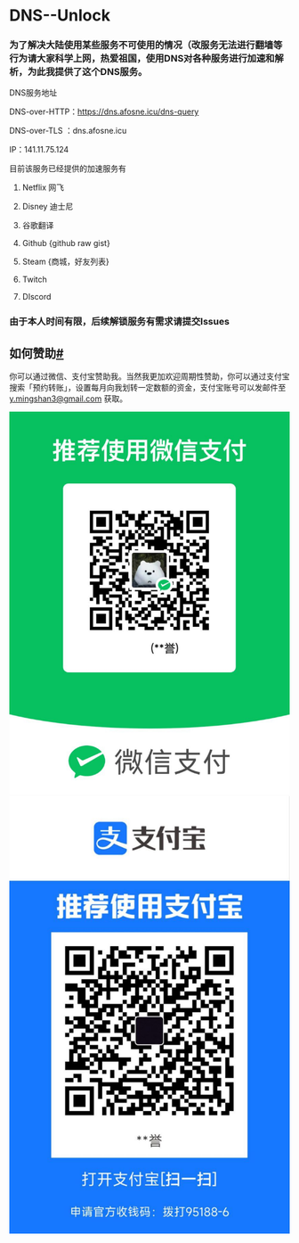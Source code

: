 # DNS--Unlock

### 为了解决大陆使用某些服务不可使用的情况（改服务无法进行翻墙等行为请大家科学上网，热爱祖国，使用DNS对各种服务进行加速和解析，为此我提供了这个DNS服务。

 

DNS服务地址

DNS-over-HTTP：https://dns.afosne.icu/dns-query 

DNS-over-TLS ：dns.afosne.icu

IP：141.11.75.124



目前该服务已经提供的加速服务有

1. Netflix 网飞

2. Disney 迪士尼

3. 谷歌翻译

4. Github {github raw gist}

5. Steam {商城，好友列表}

6. Twitch 

7. DIscord

   


### 由于本人时间有限，后续解锁服务有需求请提交Issues


## 如何赞助[#](https://vuemini.org/guide/sponsor.html#如何赞助)

你可以通过微信、支付宝赞助我。当然我更加欢迎周期性赞助，你可以通过支付宝搜索「预约转账」，设置每月向我划转一定数额的资金，支付宝账号可以发邮件至 [y.mingshan3@gmail.com](mailto:y.mingshan3@gmail.com) 获取。

![wechat](/img/wx.jpg)![alipay](/img/zfb.jpg)


